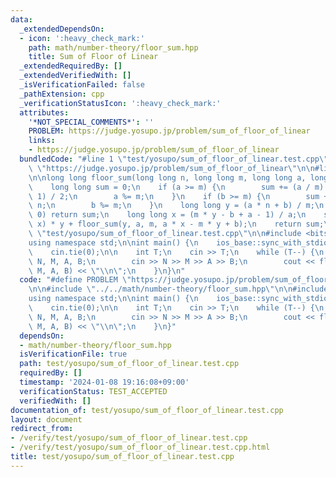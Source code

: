 ```yaml
---
data:
  _extendedDependsOn:
  - icon: ':heavy_check_mark:'
    path: math/number-theory/floor_sum.hpp
    title: Sum of Floor of Linear
  _extendedRequiredBy: []
  _extendedVerifiedWith: []
  _isVerificationFailed: false
  _pathExtension: cpp
  _verificationStatusIcon: ':heavy_check_mark:'
  attributes:
    '*NOT_SPECIAL_COMMENTS*': ''
    PROBLEM: https://judge.yosupo.jp/problem/sum_of_floor_of_linear
    links:
    - https://judge.yosupo.jp/problem/sum_of_floor_of_linear
  bundledCode: "#line 1 \"test/yosupo/sum_of_floor_of_linear.test.cpp\"\n#define PROBLEM\
    \ \"https://judge.yosupo.jp/problem/sum_of_floor_of_linear\"\n\n#line 2 \"math/number-theory/floor_sum.hpp\"\
    \n\nlong long floor_sum(long long n, long long m, long long a, long long b) {\n\
    \    long long sum = 0;\n    if (a >= m) {\n        sum += (a / m) * n * (n -\
    \ 1) / 2;\n        a %= m;\n    }\n    if (b >= m) {\n        sum += (b / m) *\
    \ n;\n        b %= m;\n    }\n    long long y = (a * n + b) / m;\n    if (y ==\
    \ 0) return sum;\n    long long x = (m * y - b + a - 1) / a;\n    sum += (n -\
    \ x) * y + floor_sum(y, a, m, a * x - m * y + b);\n    return sum;\n}\n#line 4\
    \ \"test/yosupo/sum_of_floor_of_linear.test.cpp\"\n\n#include <bits/stdc++.h>\n\
    using namespace std;\n\nint main() {\n    ios_base::sync_with_stdio(false);\n\
    \    cin.tie(0);\n\n    int T;\n    cin >> T;\n    while (T--) {\n        int\
    \ N, M, A, B;\n        cin >> N >> M >> A >> B;\n        cout << floor_sum(N,\
    \ M, A, B) << \"\\n\";\n    }\n}\n"
  code: "#define PROBLEM \"https://judge.yosupo.jp/problem/sum_of_floor_of_linear\"\
    \n\n#include \"../../math/number-theory/floor_sum.hpp\"\n\n#include <bits/stdc++.h>\n\
    using namespace std;\n\nint main() {\n    ios_base::sync_with_stdio(false);\n\
    \    cin.tie(0);\n\n    int T;\n    cin >> T;\n    while (T--) {\n        int\
    \ N, M, A, B;\n        cin >> N >> M >> A >> B;\n        cout << floor_sum(N,\
    \ M, A, B) << \"\\n\";\n    }\n}"
  dependsOn:
  - math/number-theory/floor_sum.hpp
  isVerificationFile: true
  path: test/yosupo/sum_of_floor_of_linear.test.cpp
  requiredBy: []
  timestamp: '2024-01-08 19:16:08+09:00'
  verificationStatus: TEST_ACCEPTED
  verifiedWith: []
documentation_of: test/yosupo/sum_of_floor_of_linear.test.cpp
layout: document
redirect_from:
- /verify/test/yosupo/sum_of_floor_of_linear.test.cpp
- /verify/test/yosupo/sum_of_floor_of_linear.test.cpp.html
title: test/yosupo/sum_of_floor_of_linear.test.cpp
---
```

